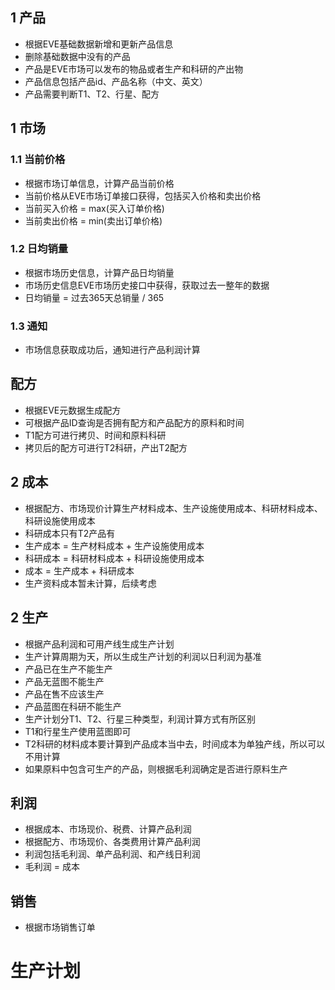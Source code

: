## 1 产品

- 根据EVE基础数据新增和更新产品信息
- 删除基础数据中没有的产品
- 产品是EVE市场可以发布的物品或者生产和科研的产出物
- 产品信息包括产品id、产品名称（中文、英文）
- 产品需要判断T1、T2、行星、配方

## 1 市场

### 1.1 当前价格

- 根据市场订单信息，计算产品当前价格
- 当前价格从EVE市场订单接口获得，包括买入价格和卖出价格
- 当前买入价格 = max(买入订单价格)
- 当前卖出价格 = min(卖出订单价格)

### 1.2 日均销量

- 根据市场历史信息，计算产品日均销量
- 市场历史信息EVE市场历史接口中获得，获取过去一整年的数据
- 日均销量 = 过去365天总销量 / 365

### 1.3 通知

- 市场信息获取成功后，通知进行产品利润计算

## 配方

- 根据EVE元数据生成配方
- 可根据产品ID查询是否拥有配方和产品配方的原料和时间
- T1配方可进行拷贝、时间和原料科研
- 拷贝后的配方可进行T2科研，产出T2配方

## 2 成本

- 根据配方、市场现价计算生产材料成本、生产设施使用成本、科研材料成本、科研设施使用成本
- 科研成本只有T2产品有
- 生产成本 = 生产材料成本 + 生产设施使用成本
- 科研成本 = 科研材料成本 + 科研设施使用成本
- 成本 = 生产成本 + 科研成本
- 生产资料成本暂未计算，后续考虑

## 2 生产

- 根据产品利润和可用产线生成生产计划
- 生产计算周期为天，所以生成生产计划的利润以日利润为基准
- 产品已在生产不能生产
- 产品无蓝图不能生产
- 产品在售不应该生产
- 产品蓝图在科研不能生产
- 生产计划分T1、T2、行星三种类型，利润计算方式有所区别
- T1和行星生产使用蓝图即可
- T2科研的材料成本要计算到产品成本当中去，时间成本为单独产线，所以可以不用计算
- 如果原料中包含可生产的产品，则根据毛利润确定是否进行原料生产

## 利润

- 根据成本、市场现价、税费、计算产品利润
- 根据配方、市场现价、各类费用计算产品利润
- 利润包括毛利润、单产品利润、和产线日利润
- 毛利润 = 成本

## 销售

- 根据市场销售订单

# 生产计划

